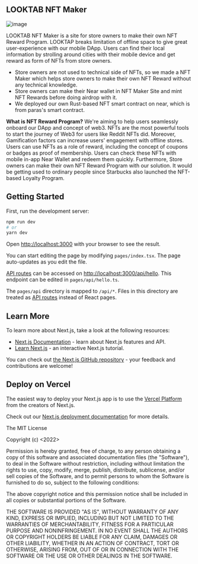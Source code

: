 ## LOOKTAB NFT Maker
![image](https://bafybeihalsbpxdrwwriauhbfrdix5bntthyctzmyknr5p34v2uefz3ffqq.ipfs.nftstorage.link/)

LOOKTAB NFT Maker is a site for store owners to make their own NFT Reward Program.
LOOKTAP breaks limitation of offline space to give great user-experience with our mobile DApp. Users can find their local information by strolling around cities with their mobile device and get reward as form of NFTs from store owners.

* Store owners are not used to technical side of NFTs, so we made a NFT Maker which helps store owners to make their own NFT Reward without any technical knowledge.
* Store owners can make their Near wallet in NFT Maker Site and mint NFT Rewards before doing airdrop with it.
* We deployed our own Rust-based NFT smart contract on near, which is from paras's smart contract.

**What is NFT Reward Program?**
We're aiming to help users seamlessly onboard our DApp and concept of web3. NFTs are the most powerful tools to start the journey of Web3 for users like Reddit NFTs did. Moreover, Gamification factors can increase users' engagement with offline stores. Users can use NFTs as a role of reward, including the concept of coupons or badges as proof of membership. Users can check these NFTs with mobile in-app Near Wallet and redeem them quickly. Furthermore, Store owners can make their own NFT Reward Program with our solution. It would be getting used to ordinary people since Starbucks also launched the NFT-based Loyalty Program.



## Getting Started

First, run the development server:

```bash
npm run dev
# or
yarn dev
```

Open [http://localhost:3000](http://localhost:3000) with your browser to see the result.

You can start editing the page by modifying `pages/index.tsx`. The page auto-updates as you edit the file.

[API routes](https://nextjs.org/docs/api-routes/introduction) can be accessed on [http://localhost:3000/api/hello](http://localhost:3000/api/hello). This endpoint can be edited in `pages/api/hello.ts`.

The `pages/api` directory is mapped to `/api/*`. Files in this directory are treated as [API routes](https://nextjs.org/docs/api-routes/introduction) instead of React pages.

## Learn More

To learn more about Next.js, take a look at the following resources:

- [Next.js Documentation](https://nextjs.org/docs) - learn about Next.js features and API.
- [Learn Next.js](https://nextjs.org/learn) - an interactive Next.js tutorial.

You can check out [the Next.js GitHub repository](https://github.com/vercel/next.js/) - your feedback and contributions are welcome!

## Deploy on Vercel

The easiest way to deploy your Next.js app is to use the [Vercel Platform](https://vercel.com/new?utm_medium=default-template&filter=next.js&utm_source=create-next-app&utm_campaign=create-next-app-readme) from the creators of Next.js.

Check out our [Next.js deployment documentation](https://nextjs.org/docs/deployment) for more details.


The MIT License

Copyright (c) <2022> <copyright LOOKTAB>

Permission is hereby granted, free of charge, to any person obtaining a copy
of this software and associated documentation files (the "Software"), to deal
in the Software without restriction, including without limitation the rights
to use, copy, modify, merge, publish, distribute, sublicense, and/or sell
copies of the Software, and to permit persons to whom the Software is
furnished to do so, subject to the following conditions:

The above copyright notice and this permission notice shall be included in
all copies or substantial portions of the Software.

THE SOFTWARE IS PROVIDED "AS IS", WITHOUT WARRANTY OF ANY KIND, EXPRESS OR
IMPLIED, INCLUDING BUT NOT LIMITED TO THE WARRANTIES OF MERCHANTABILITY,
FITNESS FOR A PARTICULAR PURPOSE AND NONINFRINGEMENT. IN NO EVENT SHALL THE
AUTHORS OR COPYRIGHT HOLDERS BE LIABLE FOR ANY CLAIM, DAMAGES OR OTHER
LIABILITY, WHETHER IN AN ACTION OF CONTRACT, TORT OR OTHERWISE, ARISING FROM,
OUT OF OR IN CONNECTION WITH THE SOFTWARE OR THE USE OR OTHER DEALINGS IN
THE SOFTWARE.
